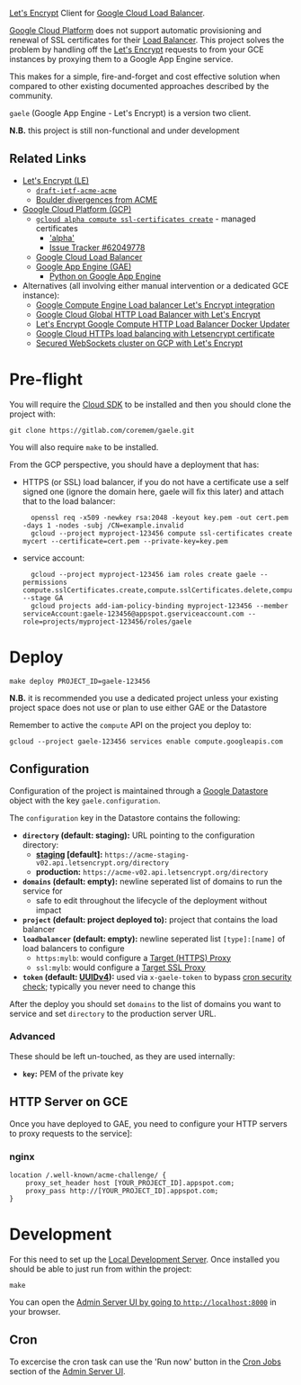 [Let's Encrypt](https://letsencrypt.org/) Client for [Google Cloud Load Balancer](https://cloud.google.com/load-balancing/).

[Google Cloud Platform](https://cloud.google.com/) does not support automatic provisioning and renewal of SSL certificates for their [Load Balancer](https://cloud.google.com/load-balancing/).  This project solves the problem by handling off the [Let's Encrypt](https://letsencrypt.org/) requests to from your GCE instances by proxying them to a Google App Engine service.

This makes for a simple, fire-and-forget and cost effective solution when compared to other existing documented approaches described by the community.

`gaele` (Google App Engine - Let's Encrypt) is a version two client.

**N.B.** this project is still non-functional and under development

## Related Links

 * [Let's Encrypt (LE)](https://letsencrypt.org/)
     * [`draft-ietf-acme-acme`](https://datatracker.ietf.org/doc/draft-ietf-acme-acme/)
     * [Boulder divergences from ACME](https://github.com/letsencrypt/boulder/blob/master/docs/acme-divergences.md)
 * [Google Cloud Platform (GCP)](https://cloud.google.com/)
     * [`gcloud alpha compute ssl-certificates create`](https://cloud.google.com/sdk/gcloud/reference/alpha/compute/ssl-certificates/create) - managed certificates
         * ['alpha'](https://cloud.google.com/sdk/docs/release-notes?hl=en#compute_engine_17)
         * [Issue Tracker #62049778](https://issuetracker.google.com/issues/62049778)
     * [Google Cloud Load Balancer](https://cloud.google.com/load-balancing/)
     * [Google App Engine (GAE)](https://cloud.google.com/appengine/)
         * [Python on Google App Engine](https://cloud.google.com/appengine/docs/python/)
 * Alternatives (all involving either manual intervention or a dedicated GCE instance):
     * [Google Compute Engine Load balancer Let's Encrypt integration](http://blog.vuksan.com/2016/04/18/google-compute-load-balancer-lets-encrypt-integration)
     * [Google Cloud Global HTTP Load Balancer with Let's Encrypt](https://rogerhub.com/~r/sysadmin/2016/07/15/Google-Cloud-Global-HTTP-Load-Balancer-with-Lets-Encrypt/)
     * [Let's Encrypt Google Compute HTTP Load Balancer Docker Updater](https://github.com/bloomapi/letsencrypt-gcloud-balancer)
     * [Google Cloud HTTPs load balancing with Letsencrypt certificate](https://rubyinrails.com/2017/09/18/google-cloud-https-load-balancing-with-letsencrypt-certificate/)
     * [Secured WebSockets cluster on GCP with Let's Encrypt](https://github.com/elegantmonkeys/gcp-letsencrypt-websockets-cluster)

# Pre-flight

You will require the [Cloud SDK](https://cloud.google.com/appengine/docs/standard/python/download) to be installed and then you should clone the project with:

    git clone https://gitlab.com/coremem/gaele.git

You will also require `make` to be installed.

From the GCP perspective, you should have a deployment that has:

 * HTTPS (or SSL) load balancer, if you do not have a certificate use a self signed one (ignore the domain here, gaele will fix this later) and attach that to the load balancer:

         openssl req -x509 -newkey rsa:2048 -keyout key.pem -out cert.pem -days 1 -nodes -subj /CN=example.invalid
         gcloud --project myproject-123456 compute ssl-certificates create mycert --certificate=cert.pem --private-key=key.pem
 * service account:

         gcloud --project myproject-123456 iam roles create gaele --permissions compute.sslCertificates.create,compute.sslCertificates.delete,compute.sslCertificates.get,compute.targetHttpsProxies.get,compute.targetHttpsProxies.setSslCertificates,compute.targetSslProxies.get,compute.targetSslProxies.setSslCertificates --stage GA
         gcloud projects add-iam-policy-binding myproject-123456 --member serviceAccount:gaele-123456@appspot.gserviceaccount.com --role=projects/myproject-123456/roles/gaele

# Deploy

    make deploy PROJECT_ID=gaele-123456

**N.B.** it is recommended you use a dedicated project unless your existing project space does not use or plan to use either GAE or the Datastore

Remember to active the `compute` API on the project you deploy to:

    gcloud --project gaele-123456 services enable compute.googleapis.com

## Configuration

Configuration of the project is maintained through a [Google Datastore](https://cloud.google.com/appengine/docs/standard/python/datastore/) object with the key `gaele.configuration`.

The `configuration` key in the Datastore contains the following:

 * **`directory` (default: staging):** URL pointing to the configuration directory:
     * **[staging](https://letsencrypt.org/docs/staging-environment/) [default]:** `https://acme-staging-v02.api.letsencrypt.org/directory`
     * **production:** `https://acme-v02.api.letsencrypt.org/directory`
 * **`domains` (default: empty):** newline seperated list of domains to run the service for
     * safe to edit throughout the lifecycle of the deployment without impact
 * **`project` (default: project deployed to):** project that contains the load balancer
 * **`loadbalancer` (default: empty):** newline seperated list `[type]:[name]` of load balancers to configure
     * `https:mylb`: would configure a [Target (HTTPS) Proxy](https://cloud.google.com/load-balancing/docs/target-proxies)
     * `ssl:mylb`: would configure a [Target SSL Proxy](https://cloud.google.com/load-balancing/docs/ssl/setting-up-ssl)
 * **`token` (default: [UUIDv4](https://en.wikipedia.org/wiki/Universally_unique_identifier#Version_4_(random))):** used via `x-gaele-token` to bypass [cron security check](https://cloud.google.com/appengine/docs/flexible/python/scheduling-jobs-with-cron-yaml#validating_cron_requests); typically you never need to change this

After the deploy you should set `domains` to the list of domains you want to service and set `directory` to the production server URL.

### Advanced

These should be left un-touched, as they are used internally:

 * **`key`:** PEM of the private key

## HTTP Server on GCE

Once you have deployed to GAE, you need to configure your HTTP servers to proxy requests to the service]:

### nginx

    location /.well-known/acme-challenge/ {
        proxy_set_header host [YOUR_PROJECT_ID].appspot.com;
        proxy_pass http://[YOUR_PROJECT_ID].appspot.com;
    }

# Development

For this need to set up the [Local Development Server](https://cloud.google.com/appengine/docs/standard/python/tools/using-local-server).  Once installed you should be able to just run from within the project:

    make

You can open the [Admin Server UI by going to `http://localhost:8000`](http://localhost:8000) in your browser.

## Cron

To excercise the cron task can use the 'Run now' button in the [Cron Jobs](http://localhost:8000/cron) section of the [Admin Server UI](http://localhost:8000).
